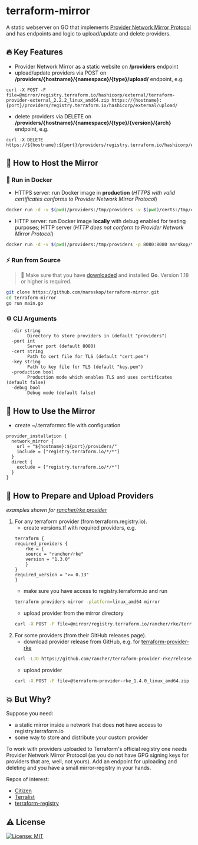 # terraform-mirror

A static webserver on GO that implements [Provider Network Mirror Protocol](https://developer.hashicorp.com/terraform/internals/provider-network-mirror-protocol) and has endpoints and logic to upload/update and delete providers.

## 🔥 Key Features
- Provider Network Mirror as a static website on **/providers** endpoint
- upload/update providers via POST on **/providers/{hostname}/{namespace}/{type}/upload/** endpoint, e.g.
```
curl -X POST -F file=@mirror/registry.terraform.io/hashicorp/external/terraform-provider-external_2.2.2_linux_amd64.zip https://{hostname}:{port}/providers/registry.terraform.io/hashicorp/external/upload/
```
- delete providers via DELETE on **/providers/{hostname}/{namespace}/{type}/{version}/{arch}** endpoint, e.g.
```
curl -X DELETE https://${hostname}:${port}/providers/registry.terraform.io/hashicorp/external/2.2.2/linux_amd64
```

## 📁 How to Host the Mirror
###  🐳 Run in Docker
- HTTPS server: run Docker image in **production** (*HTTPS with valid certificates conforms to Provider Network Mirror Protocol*)
```bash
docker run -d -v $(pwd)/providers:/tmp/providers -v $(pwd)/certs:/tmp/certs -p 8080:8080 marskop/terraform-mirror /usr/local/bin/terraform-mirror --dir=/tmp/providers --production --cert=/tmp/certs/fullchain.pem --key=/tmp/certs/privkey.pem
```
- HTTP server: run Docker image **locally** with debug enabled for testing purposes; HTTP server (*HTTP does not conform to Provider Network Mirror Protocol*)
```bash
docker run -d -v $(pwd)/providers:/tmp/providers -p 8080:8080 marskop/terraform-mirror /usr/local/bin/terraform-mirror --dir=/tmp/providers --debug
```
### ⚡ Run from Source
> 🔔 Make sure that you have [downloaded](https://go.dev/dl/) and installed **Go**. Version 1.18 or higher is required.
```bash
git clone https://github.com/marsskop/terraform-mirror.git
cd terraform-mirror
go run main.go
```
### ⚙️ CLI Arguments
```
  -dir string
        Directory to store providers in (default "providers")
  -port int
        Server port (default 8080)
  -cert string
        Path to cert file for TLS (default "cert.pem")
  -key string
        Path to key file for TLS (default "key.pem")
  -production bool
        Production mode which enables TLS and uses certificates (default false)
  -debug bool
        Debug mode (default false)
```

## 📂 How to Use the Mirror
- create ~/.terraformrc file with configuration
```
provider_installation {
  network_mirror {
    url = "${hostname}:${port}/providers/"
    include = ["registry.terraform.io/*/*"]
  }
  direct {
    exclude = ["registry.terraform.io/*/*"]
  }
}
```

## 🔧  How to Prepare and Upload Providers
*examples shown for [rancher/rke provider](https://registry.terraform.io/providers/rancher/rke/latest)*
1. For any terraform provider (from terraform.registry.io).
    - create versions.tf with required providers, e.g.
    ```
    terraform {
    required_providers {
        rke = {
        source = "rancher/rke"
        version = "1.3.0"
        }
    }
    required_version = ">= 0.13"
    }
    ```
    - make sure you have access to registry.terraform.io and run
    ```bash
    terraform providers mirror -platform=linux_amd64 mirror
    ```
    - upload provider from the mirror directory
    ```bash
    curl -X POST -F file=@mirror/registry.terraform.io/rancher/rke/terraform-provider-rke_1.3.0_linux_amd64.zip https://${hostname}:${port}/providers/registry.terraform.io/rancher/rke/upload/
    ```
2. For some providers (from their GitHub releases page).
    - download provider release from GitHub, e.g. for [terraform-provider-rke](https://github.com/rancher/terraform-provider-rke)
    ```bash
    curl -LJO https://github.com/rancher/terraform-provider-rke/releases/download/v1.4.0/terraform-provider-rke_1.4.0_linux_amd64.zip
    ```
    - upload provider
    ```bash
    curl -X POST -F file=@terraform-provider-rke_1.4.0_linux_amd64.zip https://${hostname}:${port}/providers/registry.terraform.io/rancher/rke/upload/
    ```

## 💥 But Why?
Suppose you need:
- a static mirror inside a network that does **not** have access to registry.terraform.io
- some way to store and distribute your custom provider

To work with providers uploaded to Terraform's official registry one needs Provider Network Mirror Protocol (as you do not have GPG signing keys for providers that are, well, not yours). Add an endpoint for uploading and deleting and you have a small mirror-registry in your hands.

Repos of interest:
- [Citizen](https://github.com/outsideris/citizen)
- [Terralist](https://github.com/valentindeaconu/terralist)
- [terraform-registry](https://github.com/nrkno/terraform-registry)

## ⚠️  License
[![License: MIT](https://img.shields.io/badge/license-MIT-blue)](https://www.tldrlegal.com/license/mit-license)
